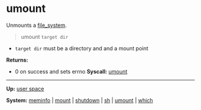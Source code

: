 # umount

Unmounts a [file_system](../../kernel/file_system/file_system.md).

> umount `target dir`

- `target dir` must be a directory and and a mount point

**Returns:**
- 0 on success and sets errno
**Syscall:** [umount](../../kernel/syscalls/umount.md)

---
**Up:** [user space](../userspace.md)

**System:** [meminfo](meminfo.md) | [mount](mount.md) | [shutdown](shutdown.md) | [sh](sh.md) | [umount](umount.md) | [which](which.md)
